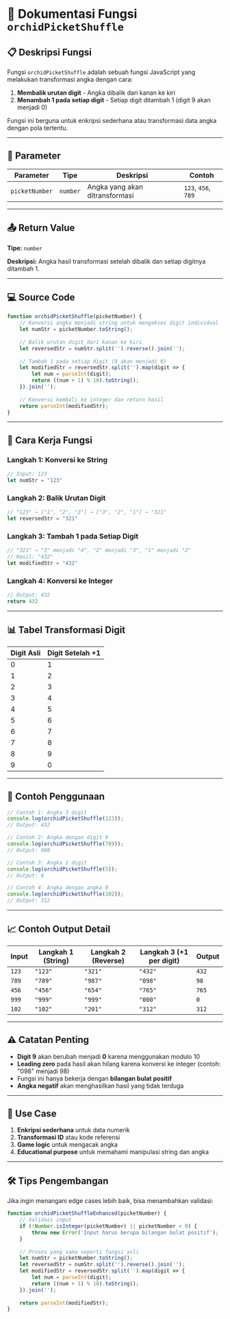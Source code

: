 # 🌺 Dokumentasi Fungsi `orchidPicketShuffle`

## 📋 Deskripsi Fungsi

Fungsi `orchidPicketShuffle` adalah sebuah fungsi JavaScript yang melakukan transformasi angka dengan cara:
1. **Membalik urutan digit** - Angka dibalik dari kanan ke kiri
2. **Menambah 1 pada setiap digit** - Setiap digit ditambah 1 (digit 9 akan menjadi 0)

Fungsi ini berguna untuk enkripsi sederhana atau transformasi data angka dengan pola tertentu.

---

## 🔧 Parameter

| Parameter | Tipe | Deskripsi | Contoh |
|-----------|------|-----------|---------|
| `picketNumber` | `number` | Angka yang akan ditransformasi | `123`, `456`, `789` |

---

## 📤 Return Value

**Tipe:** `number`

**Deskripsi:** Angka hasil transformasi setelah dibalik dan setiap digitnya ditambah 1.

---

## 💻 Source Code

```javascript
function orchidPicketShuffle(picketNumber) {
    // Konversi angka menjadi string untuk mengakses digit individual
    let numStr = picketNumber.toString();
    
    // Balik urutan digit dari kanan ke kiri
    let reversedStr = numStr.split('').reverse().join('');
    
    // Tambah 1 pada setiap digit (9 akan menjadi 0)
    let modifiedStr = reversedStr.split('').map(digit => {
        let num = parseInt(digit);
        return ((num + 1) % 10).toString();
    }).join('');
    
    // Konversi kembali ke integer dan return hasil
    return parseInt(modifiedStr);
}
```

---

## 🎯 Cara Kerja Fungsi

### Langkah 1: Konversi ke String
```javascript
// Input: 123
let numStr = "123"
```

### Langkah 2: Balik Urutan Digit
```javascript
// "123" → ["1", "2", "3"] → ["3", "2", "1"] → "321"
let reversedStr = "321"
```

### Langkah 3: Tambah 1 pada Setiap Digit
```javascript
// "321" → "3" menjadi "4", "2" menjadi "3", "1" menjadi "2"
// Hasil: "432"
let modifiedStr = "432"
```

### Langkah 4: Konversi ke Integer
```javascript
// Output: 432
return 432
```

---

## 📊 Tabel Transformasi Digit

| Digit Asli | Digit Setelah +1 |
|------------|------------------|
| 0 | 1 |
| 1 | 2 |
| 2 | 3 |
| 3 | 4 |
| 4 | 5 |
| 5 | 6 |
| 6 | 7 |
| 7 | 8 |
| 8 | 9 |
| 9 | 0 |

---

## 🚀 Contoh Penggunaan

```javascript
// Contoh 1: Angka 3 digit
console.log(orchidPicketShuffle(123));
// Output: 432

// Contoh 2: Angka dengan digit 9
console.log(orchidPicketShuffle(789));
// Output: 980

// Contoh 3: Angka 1 digit
console.log(orchidPicketShuffle(5));
// Output: 6

// Contoh 4: Angka dengan angka 0
console.log(orchidPicketShuffle(102));
// Output: 312
```

---

## 📈 Contoh Output Detail

| Input | Langkah 1 (String) | Langkah 2 (Reverse) | Langkah 3 (+1 per digit) | Output |
|-------|-------------------|---------------------|---------------------------|--------|
| `123` | `"123"` | `"321"` | `"432"` | `432` |
| `789` | `"789"` | `"987"` | `"098"` | `98` |
| `456` | `"456"` | `"654"` | `"765"` | `765` |
| `999` | `"999"` | `"999"` | `"000"` | `0` |
| `102` | `"102"` | `"201"` | `"312"` | `312` |

---

## ⚠️ Catatan Penting

- **Digit 9** akan berubah menjadi **0** karena menggunakan modulo 10
- **Leading zero** pada hasil akan hilang karena konversi ke integer (contoh: "098" menjadi 98)
- Fungsi ini hanya bekerja dengan **bilangan bulat positif**
- **Angka negatif** akan menghasilkan hasil yang tidak terduga

---

## 🎨 Use Case

1. **Enkripsi sederhana** untuk data numerik
2. **Transformasi ID** atau kode referensi
3. **Game logic** untuk mengacak angka
4. **Educational purpose** untuk memahami manipulasi string dan angka

---

## 🛠️ Tips Pengembangan

Jika ingin menangani edge cases lebih baik, bisa menambahkan validasi:

```javascript
function orchidPicketShuffleEnhanced(picketNumber) {
    // Validasi input
    if (!Number.isInteger(picketNumber) || picketNumber < 0) {
        throw new Error('Input harus berupa bilangan bulat positif');
    }
    
    // Proses yang sama seperti fungsi asli
    let numStr = picketNumber.toString();
    let reversedStr = numStr.split('').reverse().join('');
    let modifiedStr = reversedStr.split('').map(digit => {
        let num = parseInt(digit);
        return ((num + 1) % 10).toString();
    }).join('');
    
    return parseInt(modifiedStr);
}
```

